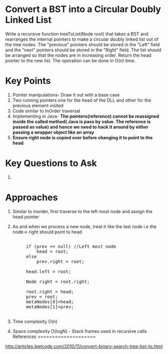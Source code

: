 Convert a BST into a Circular Doubly Linked List
===========================================================================
Write a recursive function treeToList(Node root) that takes a BST and rearranges the internal pointers to make a circular doubly linked list out of the tree nodes. The "previous" pointers should be stored in the "Left" field and the "next" pointers should be stored in the "Right" field. The list should be arranged so that the nodes are in increasing order. Return the head pointer to the new list. The operation can be done in O(n) time.

Key Points
====================

1. Pointer manipulations- Draw it out with a base case
1. Two running pointers one for the head of the DLL and other for the previous element visited
1. Code similar to InOrder traversal
1. Implementing in Java- <b> The pointers(reference) cannot be reassigned inside the called method( Java is pass by value. The reference is passed as value) and hence we need to hack it around by either passing a wrapper object like an array</b>
1. <b> Ensure right node is copied over before changing it to point to the head </b>



Key Questions to Ask
====================
1. 

Approaches
====================

1. Similar to inorder, first traverse to the left most node and assign the head pointer
1. As and when we process a new node, treat it like the last node i.e the node-> right should point to head
	<pre>
	
	    if (prev == null) //Left most node
			head = root;
		else
			prev.right = root;
				
		head.left = root;

		Node right = root.right;

		root.right = head;
		prev = root;
		metaNodes[0]=head;
		metaNodes[1]=prev;
	</pre>

2. Time complexity O(n)
3. Space complexity O(logN) - Stack frames used in recursive calls
References
====================

 http://articles.leetcode.com/2010/11/convert-binary-search-tree-bst-to.html


